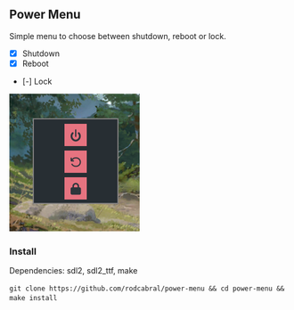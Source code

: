 ## Power Menu

Simple menu to choose between shutdown, reboot or lock.

- [x] Shutdown
- [x] Reboot
- [-] Lock

![Example](example.png)

### Install

Dependencies: sdl2, sdl2_ttf, make

```git clone https://github.com/rodcabral/power-menu && cd power-menu && make install```
